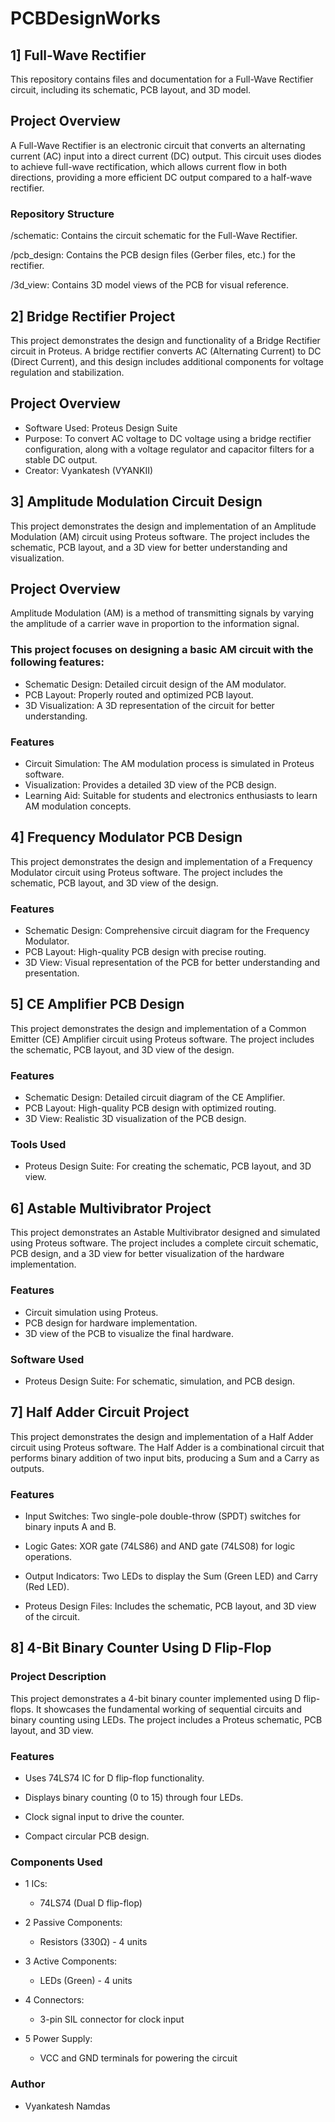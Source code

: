 # PCBDesignWorks

## 1] Full-Wave Rectifier
This repository contains files and documentation for a Full-Wave Rectifier circuit, including its schematic, PCB layout, and 3D model.

## Project Overview
A Full-Wave Rectifier is an electronic circuit that converts an alternating current (AC) input into a direct current (DC) output. 
This circuit uses diodes to achieve full-wave rectification, which allows current flow in both directions, providing a more efficient DC output compared to a half-wave rectifier.

### Repository Structure

/schematic: Contains the circuit schematic for the Full-Wave Rectifier.

/pcb_design: Contains the PCB design files (Gerber files, etc.) for the rectifier.

/3d_view: Contains 3D model views of the PCB for visual reference.






## 2] Bridge Rectifier Project
This project demonstrates the design and functionality of a Bridge Rectifier circuit in Proteus. 
A bridge rectifier converts AC (Alternating Current) to DC (Direct Current), and this design includes additional components for voltage regulation and stabilization.

## Project Overview
  - Software Used: Proteus Design Suite
  - Purpose: To convert AC voltage to DC voltage using a bridge rectifier configuration, along with a voltage regulator and capacitor filters for a stable DC output.
  - Creator: Vyankatesh (VYANKII)


## 3] Amplitude Modulation Circuit Design

This project demonstrates the design and implementation of an Amplitude Modulation (AM) circuit using Proteus software.
The project includes the schematic, PCB layout, and a 3D view for better understanding and visualization.

## Project Overview
Amplitude Modulation (AM) is a method of transmitting signals by varying the amplitude of a carrier wave in proportion to the information signal. 

### This project focuses on designing a basic AM circuit with the following features:
  - Schematic Design: Detailed circuit design of the AM modulator.
  - PCB Layout: Properly routed and optimized PCB layout.
  - 3D Visualization: A 3D representation of the circuit for better understanding.

### Features
  - Circuit Simulation: The AM modulation process is simulated in Proteus software.
  - Visualization: Provides a detailed 3D view of the PCB design.
  - Learning Aid: Suitable for students and electronics enthusiasts to learn AM modulation concepts.


##  4] Frequency Modulator PCB Design
This project demonstrates the design and implementation of a Frequency Modulator circuit using Proteus software.
The project includes the schematic, PCB layout, and 3D view of the design.

### Features
  - Schematic Design: Comprehensive circuit diagram for the Frequency Modulator.
  - PCB Layout: High-quality PCB design with precise routing.
  - 3D View: Visual representation of the PCB for better understanding and presentation.


## 5] CE Amplifier PCB Design
This project demonstrates the design and implementation of a Common Emitter (CE) Amplifier circuit using Proteus software. 
The project includes the schematic, PCB layout, and 3D view of the design.

### Features
  - Schematic Design: Detailed circuit diagram of the CE Amplifier.
  - PCB Layout: High-quality PCB design with optimized routing.
  - 3D View: Realistic 3D visualization of the PCB design.

### Tools Used
  - Proteus Design Suite: For creating the schematic, PCB layout, and 3D view.

## 6] Astable Multivibrator Project
This project demonstrates an Astable Multivibrator designed and simulated using Proteus software.
The project includes a complete circuit schematic, PCB design, and a 3D view for better visualization of the hardware implementation.

### Features
  - Circuit simulation using Proteus.
  - PCB design for hardware implementation.
  - 3D view of the PCB to visualize the final hardware.

### Software Used
  - Proteus Design Suite: For schematic, simulation, and PCB design.


## 7] Half Adder Circuit Project

This project demonstrates the design and implementation of a Half Adder circuit using Proteus software. 
The Half Adder is a combinational circuit that performs binary addition of two input bits, producing a Sum and a Carry as outputs.

### Features

- Input Switches: Two single-pole double-throw (SPDT) switches for binary inputs A and B.

- Logic Gates: XOR gate (74LS86) and AND gate (74LS08) for logic operations.

- Output Indicators: Two LEDs to display the Sum (Green LED) and Carry (Red LED).

- Proteus Design Files: Includes the schematic, PCB layout, and 3D view of the circuit.

## 8] 4-Bit Binary Counter Using D Flip-Flop

### Project Description

This project demonstrates a 4-bit binary counter implemented using D flip-flops.
It showcases the fundamental working of sequential circuits and binary counting using LEDs. The project includes a Proteus schematic, PCB layout, and 3D view.

### Features

- Uses 74LS74 IC for D flip-flop functionality.

- Displays binary counting (0 to 15) through four LEDs.

- Clock signal input to drive the counter.

- Compact circular PCB design.

### Components Used

- 1 ICs:

    - 74LS74 (Dual D flip-flop)

- 2 Passive Components:

    - Resistors (330Ω) - 4 units

- 3 Active Components:

    - LEDs (Green) - 4 units

- 4 Connectors:

    - 3-pin SIL connector for clock input

- 5 Power Supply:

    - VCC and GND terminals for powering the circuit




### Author
  - Vyankatesh Namdas


